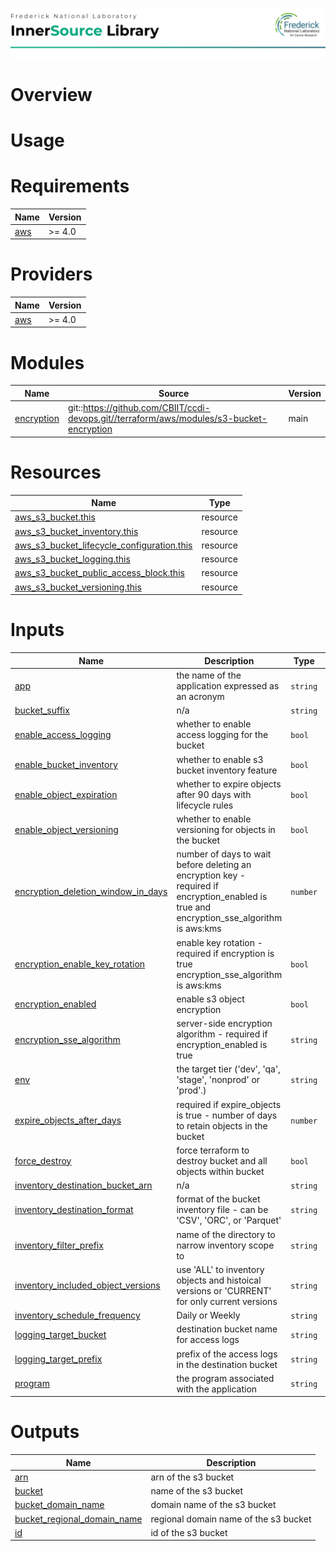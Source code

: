 ![Frederick National Laboratory](./assets/fnl.svg)

# Overview 

# Usage 

<!-- BEGIN_TF_DOCS -->
# Requirements

| Name | Version |
|------|---------|
| <a name="requirement_aws"></a> [aws](#requirement\_aws) | >= 4.0 |

# Providers

| Name | Version |
|------|---------|
| <a name="provider_aws"></a> [aws](#provider\_aws) | >= 4.0 |

# Modules

| Name | Source | Version |
|------|--------|---------|
| <a name="module_encryption"></a> [encryption](#module\_encryption) | git::https://github.com/CBIIT/ccdi-devops.git//terraform/aws/modules/s3-bucket-encryption | main |

# Resources

| Name | Type |
|------|------|
| [aws_s3_bucket.this](https://registry.terraform.io/providers/hashicorp/aws/latest/docs/resources/s3_bucket) | resource |
| [aws_s3_bucket_inventory.this](https://registry.terraform.io/providers/hashicorp/aws/latest/docs/resources/s3_bucket_inventory) | resource |
| [aws_s3_bucket_lifecycle_configuration.this](https://registry.terraform.io/providers/hashicorp/aws/latest/docs/resources/s3_bucket_lifecycle_configuration) | resource |
| [aws_s3_bucket_logging.this](https://registry.terraform.io/providers/hashicorp/aws/latest/docs/resources/s3_bucket_logging) | resource |
| [aws_s3_bucket_public_access_block.this](https://registry.terraform.io/providers/hashicorp/aws/latest/docs/resources/s3_bucket_public_access_block) | resource |
| [aws_s3_bucket_versioning.this](https://registry.terraform.io/providers/hashicorp/aws/latest/docs/resources/s3_bucket_versioning) | resource |

# Inputs

| Name | Description | Type | Default | Required |
|------|-------------|------|---------|:--------:|
| <a name="input_app"></a> [app](#input\_app) | the name of the application expressed as an acronym | `string` | n/a | yes |
| <a name="input_bucket_suffix"></a> [bucket\_suffix](#input\_bucket\_suffix) | n/a | `string` | n/a | yes |
| <a name="input_enable_access_logging"></a> [enable\_access\_logging](#input\_enable\_access\_logging) | whether to enable access logging for the bucket | `bool` | `false` | no |
| <a name="input_enable_bucket_inventory"></a> [enable\_bucket\_inventory](#input\_enable\_bucket\_inventory) | whether to enable s3 bucket inventory feature | `bool` | `false` | no |
| <a name="input_enable_object_expiration"></a> [enable\_object\_expiration](#input\_enable\_object\_expiration) | whether to expire objects after 90 days with lifecycle rules | `bool` | `false` | no |
| <a name="input_enable_object_versioning"></a> [enable\_object\_versioning](#input\_enable\_object\_versioning) | whether to enable versioning for objects in the bucket | `bool` | `true` | no |
| <a name="input_encryption_deletion_window_in_days"></a> [encryption\_deletion\_window\_in\_days](#input\_encryption\_deletion\_window\_in\_days) | number of days to wait before deleting an encryption key - required if encryption\_enabled is true and encryption\_sse\_algorithm is aws:kms | `number` | `7` | no |
| <a name="input_encryption_enable_key_rotation"></a> [encryption\_enable\_key\_rotation](#input\_encryption\_enable\_key\_rotation) | enable key rotation - required if encryption is true encryption\_sse\_algorithm is aws:kms | `bool` | `false` | no |
| <a name="input_encryption_enabled"></a> [encryption\_enabled](#input\_encryption\_enabled) | enable s3 object encryption | `bool` | `false` | no |
| <a name="input_encryption_sse_algorithm"></a> [encryption\_sse\_algorithm](#input\_encryption\_sse\_algorithm) | server-side encryption algorithm - required if encryption\_enabled is true | `string` | `"AES256"` | no |
| <a name="input_env"></a> [env](#input\_env) | the target tier ('dev', 'qa', 'stage', 'nonprod' or 'prod'.) | `string` | n/a | yes |
| <a name="input_expire_objects_after_days"></a> [expire\_objects\_after\_days](#input\_expire\_objects\_after\_days) | required if expire\_objects is true - number of days to retain objects in the bucket | `number` | `90` | no |
| <a name="input_force_destroy"></a> [force\_destroy](#input\_force\_destroy) | force terraform to destroy bucket and all objects within bucket | `bool` | `false` | no |
| <a name="input_inventory_destination_bucket_arn"></a> [inventory\_destination\_bucket\_arn](#input\_inventory\_destination\_bucket\_arn) | n/a | `string` | `null` | no |
| <a name="input_inventory_destination_format"></a> [inventory\_destination\_format](#input\_inventory\_destination\_format) | format of the bucket inventory file - can be 'CSV', 'ORC', or 'Parquet' | `string` | `null` | no |
| <a name="input_inventory_filter_prefix"></a> [inventory\_filter\_prefix](#input\_inventory\_filter\_prefix) | name of the directory to narrow inventory scope to | `string` | `null` | no |
| <a name="input_inventory_included_object_versions"></a> [inventory\_included\_object\_versions](#input\_inventory\_included\_object\_versions) | use 'ALL' to inventory objects and histoical versions or 'CURRENT' for only current versions | `string` | `null` | no |
| <a name="input_inventory_schedule_frequency"></a> [inventory\_schedule\_frequency](#input\_inventory\_schedule\_frequency) | Daily or Weekly | `string` | `null` | no |
| <a name="input_logging_target_bucket"></a> [logging\_target\_bucket](#input\_logging\_target\_bucket) | destination bucket name for access logs | `string` | `null` | no |
| <a name="input_logging_target_prefix"></a> [logging\_target\_prefix](#input\_logging\_target\_prefix) | prefix of the access logs in the destination bucket | `string` | `null` | no |
| <a name="input_program"></a> [program](#input\_program) | the program associated with the application | `string` | n/a | yes |

# Outputs

| Name | Description |
|------|-------------|
| <a name="output_arn"></a> [arn](#output\_arn) | arn of the s3 bucket |
| <a name="output_bucket"></a> [bucket](#output\_bucket) | name of the s3 bucket |
| <a name="output_bucket_domain_name"></a> [bucket\_domain\_name](#output\_bucket\_domain\_name) | domain name of the s3 bucket |
| <a name="output_bucket_regional_domain_name"></a> [bucket\_regional\_domain\_name](#output\_bucket\_regional\_domain\_name) | regional domain name of the s3 bucket |
| <a name="output_id"></a> [id](#output\_id) | id of the s3 bucket |
<!-- END_TF_DOCS -->